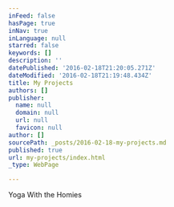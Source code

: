 ```yaml
---
inFeed: false
hasPage: true
inNav: true
inLanguage: null
starred: false
keywords: []
description: ''
datePublished: '2016-02-18T21:20:05.271Z'
dateModified: '2016-02-18T21:19:48.434Z'
title: My Projects
authors: []
publisher:
  name: null
  domain: null
  url: null
  favicon: null
author: []
sourcePath: _posts/2016-02-18-my-projects.md
published: true
url: my-projects/index.html
_type: WebPage

---
```

Yoga With the Homies